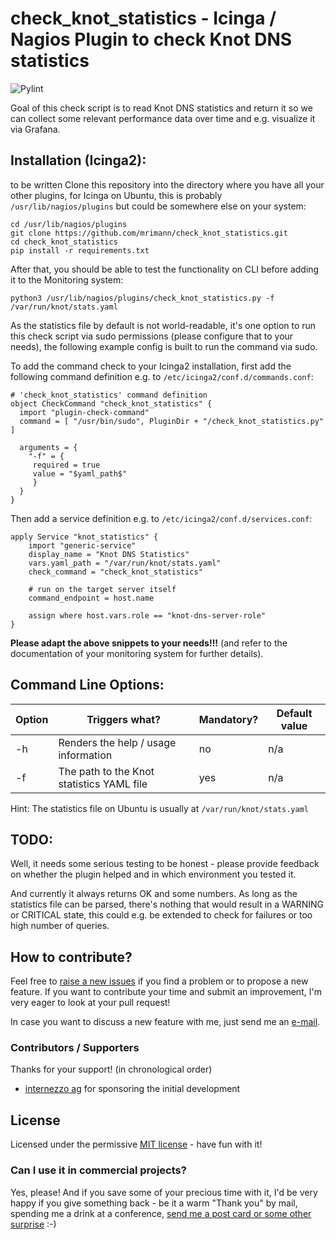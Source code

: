 # check_knot_statistics - Icinga / Nagios Plugin to check Knot DNS statistics

![Pylint](https://github.com/mrimann/check_knot_statistics/actions/workflows/pylint.yml/badge.svg)

Goal of this check script is to read Knot DNS statistics and return it so we can collect some relevant performance data over time and e.g. visualize it via Grafana.

## Installation (Icinga2):
to be written
Clone this repository into the directory where you have all your other plugins, for Icinga on Ubuntu, this is probably `/usr/lib/nagios/plugins` but could be somewhere else on your system:

	cd /usr/lib/nagios/plugins
	git clone https://github.com/mrimann/check_knot_statistics.git
    cd check_knot_statistics
    pip install -r requirements.txt

After that, you should be able to test the functionality on CLI before adding it to the Monitoring system:

    python3 /usr/lib/nagios/plugins/check_knot_statistics.py -f /var/run/knot/stats.yaml

As the statistics file by default is not world-readable, it's one option to run this check script via sudo permissions (please configure that to your needs), the following example config is built to run the command via sudo.

To add the command check to your Icinga2 installation, first add the following command definition e.g. to `/etc/icinga2/conf.d/commands.conf`:

	# 'check_knot_statistics' command definition
	object CheckCommand "check_knot_statistics" {
      import "plugin-check-command"
      command = [ "/usr/bin/sudo", PluginDir + "/check_knot_statistics.py" ]

      arguments = {
        "-f" = {
         required = true
         value = "$yaml_path$"
         }
      }
    }

Then add a service definition e.g. to `/etc/icinga2/conf.d/services.conf`:

    apply Service "knot_statistics" {
        import "generic-service"
        display_name = "Knot DNS Statistics"
        vars.yaml_path = "/var/run/knot/stats.yaml"
        check_command = "check_knot_statistics"

        # run on the target server itself
        command_endpoint = host.name

        assign where host.vars.role == "knot-dns-server-role"
    }


**Please adapt the above snippets to your needs!!!** (and refer to the documentation of your monitoring system for further details).

## Command Line Options:

| Option | Triggers what?                                                                          | Mandatory? | Default value |
|--------|-----------------------------------------------------------------------------------------|------------|---------------|
| -h     | Renders the help / usage information                                                    | no         | n/a           |
| -f     | The path to the Knot statistics YAML file | yes        | n/a           |

Hint: The statistics file on Ubuntu is usually at `/var/run/knot/stats.yaml`

## TODO:
Well, it needs some serious testing to be honest - please provide feedback on whether the plugin helped and in which environment you tested it.

And currently it always returns OK and some numbers. As long as the statistics file can be parsed, there's nothing that would result in a WARNING or CRITICAL state, this could e.g. be extended to check for failures or too high number of queries.


## How to contribute?
Feel free to [raise a new issues](https://github.com/mrimann/check_knot_statistics/issues) if you find a problem or to propose a new feature. If you want to contribute your time and submit an improvement, I'm very eager to look at your pull request!

In case you want to discuss a new feature with me, just send me an [e-mail](mailto:mario@rimann.org).


### Contributors / Supporters
Thanks for your support! (in chronological order)
- [internezzo ag](https://www.internezzo.ch/) for sponsoring the initial development

## License
Licensed under the permissive [MIT license](http://opensource.org/licenses/MIT) - have fun with it!

### Can I use it in commercial projects?
Yes, please! And if you save some of your precious time with it, I'd be very happy if you give something back - be it a warm "Thank you" by mail, spending me a drink at a conference, [send me a post card or some other surprise](http://www.rimann.org/support/) :-)

